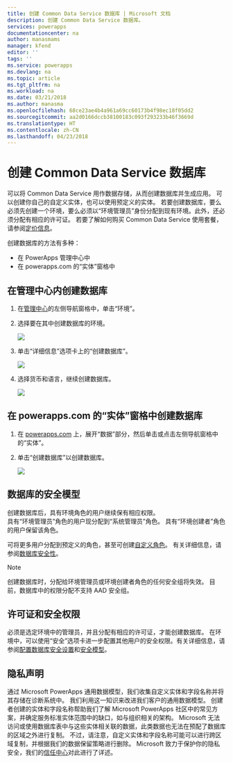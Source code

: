 ```yaml
---
title: 创建 Common Data Service 数据库 | Microsoft 文档
description: 创建 Common Data Service 数据库。
services: powerapps
documentationcenter: na
author: manasmams
manager: kfend
editor: ''
tags: ''
ms.service: powerapps
ms.devlang: na
ms.topic: article
ms.tgt_pltfrm: na
ms.workload: na
ms.date: 03/21/2018
ms.author: manasma
ms.openlocfilehash: 68ce23ae4b4a961a69cc60173b4f98ec18f05dd2
ms.sourcegitcommit: aa2d0166dccb38100183c093f293233b46f3669d
ms.translationtype: HT
ms.contentlocale: zh-CN
ms.lasthandoff: 04/23/2018
---
```

# <a name="create-a-common-data-service-database"></a>创建 Common Data Service 数据库
可以将 Common Data Service 用作数据存储，从而创建数据库并生成应用。 可以创建你自己的自定义实体，也可以使用预定义的实体。 若要创建数据库，要么必须先创建一个环境，要么必须以“环境管理员”身份分配到现有环境。此外，还必须分配有相应的许可证。 若要了解如何购买 Common Data Service 使用套餐，请参阅[定价信息](pricing-billing-skus.md)。

创建数据库的方法有多种：

* 在 PowerApps 管理中心中
* 在 powerapps.com 的“实体”窗格中

## <a name="create-a-database-in-the-admin-center"></a>在管理中心内创建数据库
1. 在[管理中心](https://admin.powerapps.com)的左侧导航窗格中，单击“环境”。
    
2. 选择要在其中创建数据库的环境。
    
    ![](./media/create-database/environment-list-new.png)

3. 单击“详细信息”选项卡上的“创建数据库”。 
    
    ![](./media/create-database/Create-DB-From-Details.png)

4. 选择货币和语言，继续创建数据库。 
    
    ![](./media/create-database/DB-Choose-options.png)



## <a name="create-a-database-in-the-entities-pane-of-powerappscom"></a>在 powerapps.com 的“实体”窗格中创建数据库
1. 在 [powerapps.com](https://web.powerapps.com) 上，展开“数据”部分，然后单击或点击左侧导航窗格中的“实体”。

2. 单击“创建数据库”以创建数据库。

    ![](./media/create-database/Create-DB-From-Entities.png)


## <a name="security-model-for-the-databases"></a>数据库的安全模型
创建数据库后，具有环境角色的用户继续保有相应权限。  
    具有“环境管理员”角色的用户现分配到“系统管理员”角色。 具有“环境创建者”角色的用户保留该角色。

可将更多用户分配到预定义的角色，甚至可创建[自定义角色][1]。 有关详细信息，请参阅[数据库安全性](database-security.md)。

> [!NOTE]
> 创建数据库时，分配给环境管理员或环境创建者角色的任何安全组将失效。 目前，数据库中的权限分配不支持 AAD 安全组。


## <a name="license-and-security-permissions"></a>许可证和安全权限
必须是选定环境中的管理员，并且分配有相应的许可证，才能创建数据库。 在环境中，可以使用“安全”选项卡进一步配置其他用户的安全权限。有关详细信息，请参阅[配置数据库安全设置](database-security.md)和[安全模型](https://docs.microsoft.c../maker/common-data-service/entity-reference/security-model)。

## <a name="privacy-notice"></a>隐私声明
通过 Microsoft PowerApps 通用数据模型，我们收集自定义实体和字段名称并将其存储在诊断系统中。  我们利用这一知识来改进我们客户的通用数据模型。 创建者创建的实体和字段名称帮助我们了解 Microsoft PowerApps 社区中的常见方案，并确定服务标准实体范围中的缺口，如与组织相关的架构。 Microsoft 无法访问或使用数据库表中与这些实体相关联的数据，此类数据也无法在预配了数据库的区域之外进行复制。 不过，请注意，自定义实体和字段名称可能可以进行跨区域复制，并根据我们的数据保留策略进行删除。 Microsoft 致力于保护你的隐私安全，我们的[信任中心](https://www.microsoft.com/trustcenter/Privacy/default.aspx)对此进行了详述。


<!--Reference links in article-->
[1]: https://technet.microsoft.com/library/dn531130.aspx
